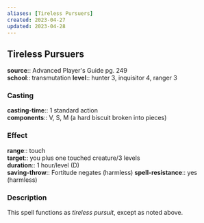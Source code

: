 ```yaml
---
aliases: [Tireless Pursuers]
created: 2023-04-27
updated: 2023-04-28
---
```


## Tireless Pursuers

**source**:: Advanced Player's Guide pg. 249  
**school**:: transmutation
**level**:: hunter 3, inquisitor 4, ranger 3

### Casting

**casting-time**:: 1 standard action  
**components**:: V, S, M (a hard biscuit broken into pieces)

### Effect

**range**:: touch  
**target**:: you plus one touched creature/3 levels  
**duration**:: 1 hour/level (D)  
**saving-throw**:: Fortitude negates (harmless)
**spell-resistance**:: yes (harmless)

### Description

This spell functions as *tireless pursuit*, except as noted above.
